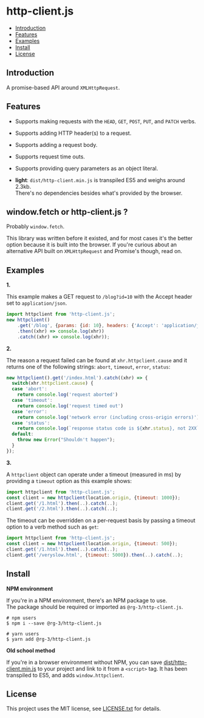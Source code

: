 # http-client.js

* <a href='#introduction'>Introduction</a>
* <a href='#features'>Features</a>
* <a href='#examples'>Examples</a>
* <a href='#install'>Install</a>
* <a href='#license'>License</a>

## <a id='introduction'>Introduction</a>

A promise-based API around `XMLHttpRequest`.  

## <a id='features'>Features</a>

* Supports making requests with the `HEAD`, `GET`, `POST`, `PUT`,  and `PATCH` verbs.

* Supports adding HTTP header(s) to a request.

* Supports adding a request body.

* Supports request time outs.

* Supports providing query parameters as an object literal.

* **light**: `dist/http-client.min.js` is transpiled ES5 and weighs around 2.3kb.   
  There's no dependencies besides what's provided by the browser.

## window.fetch or http-client.js ?

Probably `window.fetch`.

This library was written before it existed, and for most cases it's the better
option because it is built into the browser. If you're curious about an
alternative API built on `XMLHttpRequest` and Promise's though, read on.

## <a id='examples'>Examples</a>

**1.**

This example makes a GET request to `/blog?id=10` with the Accept header 
set to `application/json`.

```javascript
import httpclient from 'http-client.js';
new httpclient()
    .get('/blog', {params: {id: 10}, headers: {'Accept': 'application/json'}})
    .then((xhr) => console.log(xhr))
    .catch((xhr) => console.log(xhr));
```

**2.**

The reason a request failed can be found at `xhr.httpclient.cause` and it
returns one of the following strings: `abort`, `timeout`, `error`, `status`:

```javascript
new httpclient().get('/index.html').catch((xhr) => {
  switch(xhr.httpclient.cause) {
  case 'abort':
    return console.log('request aborted')
  case 'timeout':
    return console.log('request timed out')
  case 'error':
    return console.log('network error (including cross-origin errors)')
  case 'status':
    return console.log(`response status code is ${xhr.status}, not 2XX`)
  default:
    throw new Error("Shouldn't happen");
  }
});
```

**3.**

A `httpclient` object can operate under a timeout (measured in ms)
by providing a `timeout` option as this example shows:

```javascript
import httpclient from 'http-client.js';
const client = new httpclient(location.origin, {timeout: 1000});
client.get('/1.html').then(..).catch(..);
client.get('/2.html').then(..).catch(..);
```

The timeout can be overridden on a per-request basis by passing a
timeout option to a verb method such as `get`:

```javascript
import httpclient from 'http-client.js';
const client = new httpclient(location.origin, {timeout: 500});
client.get('/1.html').then(..).catch(..);
client.get('/veryslow.html', {timeout: 5000}).then(..).catch(..);
```

## <a id='install'>Install</a>

__NPM environment__

If you're in a NPM environment, there's an NPM package to use.  
The package should be required or imported as `@rg-3/http-client.js`.

    # npm users
    $ npm i --save @rg-3/http-client.js

    # yarn users
    $ yarn add @rg-3/http-client.js

__Old school method__

If you're in a browser environment without NPM, you can save [dist/http-client.min.js](https://github.com/rg-3/http-client.js/blob/master/dist/http-client.min.js) to your project and link to it from a `<script>` tag. It has been transpiled to ES5,
and adds `window.httpclient`.


## <a id='license'>License</a>

This project uses the MIT license, see [LICENSE.txt](./LICENSE.txt) for details.
